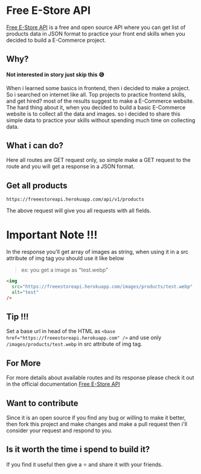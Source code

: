 # Free E-Store API

[Free E-Store API](https://freeestoreapi.herokuapp.com/) is a free and open source API where you can get list of products data in JSON format to practice your front end skills when you decided to build a E-Commerce project.

## Why?

#### Not interested in story just skip this 😅

When i learned some basics in frontend, then i decided to make a project. So i searched on internet like all. Top projects to practice frontend skills, and get hired? most of the results suggest to make a E-Commerce website. The hard thing about it, when you decided to build a basic E-Commerce website is to collect all the data and images. so i decided to share this simple data to practice your skills without spending much time on collecting data.

## What i can do?

Here all routes are GET request only, so simple make a GET request to the route and you will get a response in a JSON format.

## Get all products

```
https://freeestoreapi.herokuapp.com/api/v1/products
```

The above request will give you all requests with all fields.

# Important Note !!!

In the response you'll get array of images as string, when using it in a src attribute of img tag you should use it like below

> ex: you get a image as "test.webp"

```html
<img
  src="https://freeestoreapi.herokuapp.com/images/products/test.webp"
  alt="test"
/>
```

## Tip !!!

Set a base url in head of the HTML as `<base href="https://freeestoreapi.herokuapp.com" />` and use only `/images/products/test.webp` in src attribute of img tag.

## For More

For more details about available routes and its response please check it out in the official documentation [Free E-Store API](https://freeestoreapi.herokuapp.com/docs)

## Want to contribute

Since it is an open source if you find any bug or willing to make it better, then fork this project and make changes and make a pull request then i'll consider your request and respond to you.

## Is it worth the time i spend to build it?

If you find it useful then give a ⭐ and share it with your friends.
